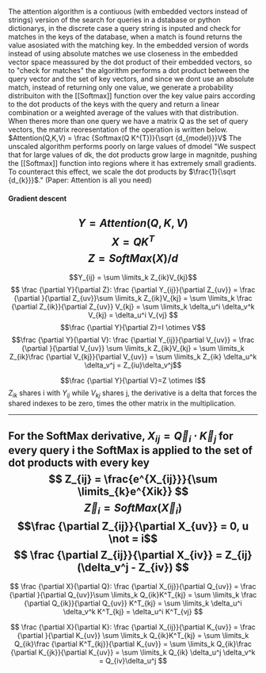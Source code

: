 The attention algorithm is a contiuous (with embedded vectors instead of strings) version of the search for queries in a dstabase or python dictionarys, in the discrete case a query string is inputed and check for matches in the keys of the database, when a match is found returns the value asosiated with the matching key.
In the embedded version of words instead of using absolute matches we use closeness in the embedded vector space meassured by the dot product of their embedded vectors, so to "check for matches" the algorithm performs a dot product between the query vector and the set of key vectors, and since we dont use an absolute match, instead of returning only one value, we generate a probability distribuiton with the [[Softmax]] function over the key value pairs according to the dot products of the keys with the query and return a linear combination or a weighted average of the values with that distribution.
When theres more than one query we have a matrix Q as the set of query vectors, the matrix reoresentation of the operation is written below.
$Attention(Q,K,V) = \frac {Softmax(Q K^{T})}{\sqrt {d_{model}}}V$
The unscaled algorithm performs poorly on large values of dmodel "We suspect that for large values of
dk, the dot products grow large in magnitde, pushing the [[Softmax]] function into regions where it has
extremely small gradients. To counteract this effect, we scale the dot products by $\frac{1}{\sqrt {d_{k}}}$." (Paper: Attention is all you need)

#### Gradient descent
$$
Y = Attention(Q,K,V)
$$
$$
X = QK^T
$$
$$
Z = SoftMax(X)/d
$$
---
$$Y_{ij} = \sum \limits_k Z_{ik}V_{kj}$$
$$
\frac {\partial Y}{\partial Z}: \frac {\partial Y_{ij}}{\partial Z_{uv}} =  \frac {\partial }{\partial Z_{uv}}\sum \limits_k Z_{ik}V_{kj} = \sum \limits_k \frac {\partial Z_{ik}}{\partial Z_{uv}} V_{kj} = \sum \limits_k \delta_u^i \delta_v^k V_{kj} = \delta_u^i V_{vj}
$$
$$\frac {\partial Y}{\partial Z}=I \otimes V$$
$$\frac {\partial Y}{\partial V}: \frac {\partial Y_{ij}}{\partial V_{uv}} =  \frac {\partial }{\partial V_{uv}} \sum \limits_k Z_{ik}V_{kj} = \sum \limits_k Z_{ik}\frac {\partial V_{kj}}{\partial V_{uv}} = \sum \limits_k Z_{ik} \delta_u^k \delta_v^j = Z_{iu}\delta_v^j$$

$$\frac {\partial Y}{\partial V}=Z \otimes I$$
$Z_{ik}$ shares i with $Y_{ij}$ while $V_{kj}$ shares j, the derivative is a delta that forces the shared indexes to be zero, times the other matrix in the multiplication.

----

For the SoftMax derivative, $X_{ij} = \vec Q_i \cdot \vec K_j$  for every query i the SoftMax is applied to the set of dot products with every key
$$
Z_{ij} = \frac{e^{X_{ij}}}{\sum \limits_{k}e^{Xik}} 
$$
$$\vec Z_i = SoftMax(\vec X_i)$$
$$\frac {\partial Z_{ij}}{\partial X_{uv}} = 0, u \not = i$$
$$
\frac {\partial Z_{ij}}{\partial  X_{iv}} = Z_{ij}(\delta_v^j - Z_{iv})
$$
---
$$
\frac {\partial X}{\partial Q}: \frac {\partial X_{ij}}{\partial Q_{uv}} =  \frac {\partial }{\partial Q_{uv}}\sum \limits_k Q_{ik}K^T_{kj} = \sum \limits_k \frac {\partial Q_{ik}}{\partial Q_{uv}} K^T_{kj} = \sum \limits_k \delta_u^i \delta_v^k K^T_{kj} = \delta_u^i K^T_{vj}
$$

$$
\frac {\partial X}{\partial K}: \frac {\partial X_{ij}}{\partial K_{uv}} =  \frac {\partial }{\partial K_{uv}} \sum \limits_k Q_{ik}K^T_{kj} = \sum \limits_k Q_{ik}\frac {\partial K^T_{kj}}{\partial K_{uv}} = \sum \limits_k Q_{ik}\frac {\partial K_{jk}}{\partial K_{uv}} = \sum \limits_k Q_{ik} \delta_u^j \delta_v^k = Q_{iv}\delta_u^j
$$
